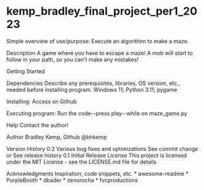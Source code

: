 # kemp_bradley_final_project_per1_2023

Simple overview of use/purpose:
Execute an algorithim to make a maze. 

Description
A game where you have to escape a maze! A mob will start to follow in your path, so you can't make any mistakes!

Getting Started

Dependencies
Describe any prerequisites, libraries, OS version, etc., needed before installing program.
Windows 11; Python 3.11; pygame

Installing:
Access on Github

Executing program:
Run the code--press play--while on maze_game.py

Help
Contact the author!

Author
Bradley Kemp, Github @bhkemp

Version History
0.2
Various bug fixes and optimizations
See commit change or See release history
0.1
Initial Release
License
This project is licensed under the MIT License - see the LICENSE.md file for details

Acknowledgments
Inspiration, code snippets, etc. * awesome-readme * PurpleBooth * dbader * zenorocha * fvcproductions